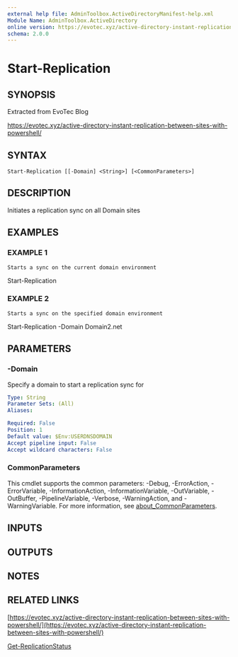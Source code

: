 ```yaml
---
external help file: AdminToolbox.ActiveDirectoryManifest-help.xml
Module Name: AdminToolbox.ActiveDirectory
online version: https://evotec.xyz/active-directory-instant-replication-between-sites-with-powershell/
schema: 2.0.0
---
```


# Start-Replication

## SYNOPSIS
Extracted from EvoTec Blog

https://evotec.xyz/active-directory-instant-replication-between-sites-with-powershell/

## SYNTAX

```
Start-Replication [[-Domain] <String>] [<CommonParameters>]
```

## DESCRIPTION
Initiates a replication sync on all Domain sites

## EXAMPLES

### EXAMPLE 1
```
Starts a sync on the current domain environment
```

Start-Replication

### EXAMPLE 2
```
Starts a sync on the specified domain environment
```

Start-Replication -Domain Domain2.net

## PARAMETERS

### -Domain
Specify a domain to start a replication sync for

```yaml
Type: String
Parameter Sets: (All)
Aliases:

Required: False
Position: 1
Default value: $Env:USERDNSDOMAIN
Accept pipeline input: False
Accept wildcard characters: False
```

### CommonParameters
This cmdlet supports the common parameters: -Debug, -ErrorAction, -ErrorVariable, -InformationAction, -InformationVariable, -OutVariable, -OutBuffer, -PipelineVariable, -Verbose, -WarningAction, and -WarningVariable. For more information, see [about_CommonParameters](http://go.microsoft.com/fwlink/?LinkID=113216).

## INPUTS

## OUTPUTS

## NOTES

## RELATED LINKS

[https://evotec.xyz/active-directory-instant-replication-between-sites-with-powershell/](https://evotec.xyz/active-directory-instant-replication-between-sites-with-powershell/)

[Get-ReplicationStatus]()

